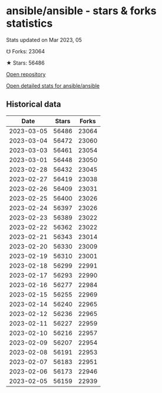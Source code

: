 # ansible/ansible - stars & forks statistics

Stats updated on Mar 2023, 05

☋ Forks: 23064

★ Stars: 56486

[Open repository](https://github.com/ansible/ansible)

[Open detailed stats for ansible/ansible](https://reviewgithub.com/rep/ansible/ansible)

## Historical data
| Date | Stars | Forks |
|------|-------|-------|
| 2023-03-05 | 56486 | 23064 | 
| 2023-03-04 | 56472 | 23060 | 
| 2023-03-03 | 56461 | 23054 | 
| 2023-03-01 | 56448 | 23050 | 
| 2023-02-28 | 56432 | 23045 | 
| 2023-02-27 | 56419 | 23038 | 
| 2023-02-26 | 56409 | 23031 | 
| 2023-02-25 | 56400 | 23026 | 
| 2023-02-24 | 56397 | 23026 | 
| 2023-02-23 | 56389 | 23022 | 
| 2023-02-22 | 56362 | 23022 | 
| 2023-02-21 | 56343 | 23014 | 
| 2023-02-20 | 56330 | 23009 | 
| 2023-02-19 | 56310 | 23001 | 
| 2023-02-18 | 56299 | 22991 | 
| 2023-02-17 | 56293 | 22990 | 
| 2023-02-16 | 56277 | 22984 | 
| 2023-02-15 | 56255 | 22969 | 
| 2023-02-14 | 56240 | 22965 | 
| 2023-02-12 | 56236 | 22965 | 
| 2023-02-11 | 56227 | 22959 | 
| 2023-02-10 | 56216 | 22957 | 
| 2023-02-09 | 56207 | 22954 | 
| 2023-02-08 | 56191 | 22953 | 
| 2023-02-07 | 56183 | 22951 | 
| 2023-02-06 | 56173 | 22946 | 
| 2023-02-05 | 56159 | 22939 | 

